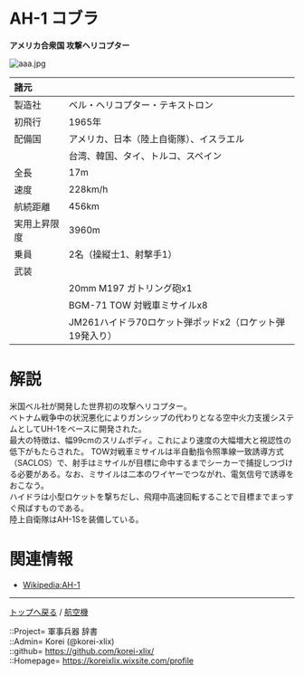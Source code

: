 # AH-1 コブラ
**アメリカ合衆国 攻撃ヘリコプター**

![aaa.jpg](https://bn02pap001files.storage.live.com/y4maBTyzxzUcj64c-iRwIuv8hiU0P1zomeHzpMNu8ceAoeschABex1jZE4qQxKTGJS5EMhQXHMvsRlShDCDoUCb8V22WrTmWAKy8yiMa-sPyJhY7fNBUOn4fIipsJL7gpmEFuro4uVWayOmSwWs0kNc7CG_NdpUK8yVfiSiUEBSsfO-MiXsnlyayZ7f9ZKiraxQ?width=640&height=503&cropmode=none)  
  


|諸元  |  |
|:--|:--|
|製造社  |ベル・ヘリコプター・テキストロン  |
|初飛行  |1965年  |
|配備国  |アメリカ、日本（陸上自衛隊）、イスラエル  |
|        |台湾、韓国、タイ、トルコ、スペイン  |
|全長    |17m  |
|速度    |228km/h  |
|航続距離  |456km  |
|実用上昇限度|3960m  |
|乗員    |2名（操縦士1、射撃手1）  |
|武装    |  |
||20mm M197 ガトリング砲x1  |
||BGM-71 TOW 対戦車ミサイルx8  |
||JM261ハイドラ70ロケット弾ポッドx2（ロケット弾19発入り）  |


# 解説
米国ベル社が開発した世界初の攻撃ヘリコプター。  
ベトナム戦争中の状況悪化によりガンシップの代わりとなる空中火力支援システムとしてUH-1をベースに開発された。  
最大の特徴は、幅99cmのスリムボディ。これにより速度の大幅増大と視認性の低下がもたらされた。
TOW対戦車ミサイルは半自動指令照準線一致誘導方式（SACLOS）で、射手はミサイルが目標に命中するまでシーカーで捕捉しつづける必要がある。なお、ミサイルは二本のワイヤーでつながれ、電気信号で誘導をおこなう。  
ハイドラは小型ロケットを撃ちだし、飛翔中高速回転することで目標までまっすぐ飛ばすものである。  
陸上自衛隊はAH-1Sを装備している。  


# 関連情報
* [Wikipedia:AH-1](https://ja.wikipedia.org/wiki/AH-1_%E3%82%B3%E3%83%96%E3%83%A9)


***
[トップへ戻る](/readme.md) / [航空機](/plane/readme.md)  
  
::Project= 軍事兵器 辞書  
::Admin= Korei (@korei-xlix)  
::github= https://github.com/korei-xlix/  
::Homepage= https://koreixlix.wixsite.com/profile  
